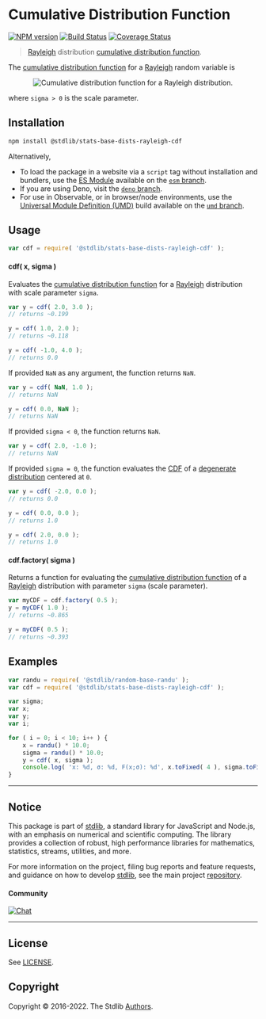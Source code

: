 <!--

@license Apache-2.0

Copyright (c) 2018 The Stdlib Authors.

Licensed under the Apache License, Version 2.0 (the "License");
you may not use this file except in compliance with the License.
You may obtain a copy of the License at

   http://www.apache.org/licenses/LICENSE-2.0

Unless required by applicable law or agreed to in writing, software
distributed under the License is distributed on an "AS IS" BASIS,
WITHOUT WARRANTIES OR CONDITIONS OF ANY KIND, either express or implied.
See the License for the specific language governing permissions and
limitations under the License.

-->

# Cumulative Distribution Function

[![NPM version][npm-image]][npm-url] [![Build Status][test-image]][test-url] [![Coverage Status][coverage-image]][coverage-url] <!-- [![dependencies][dependencies-image]][dependencies-url] -->

> [Rayleigh][rayleigh-distribution] distribution [cumulative distribution function][cdf].

<section class="intro">

The [cumulative distribution function][cdf] for a [Rayleigh][rayleigh-distribution] random variable is

<!-- <equation class="equation" label="eq:rayleigh_cdf" align="center" raw="F(x;\sigma) = \begin{cases} 0 & \text{ for } x < 0 \\ 1 - e^{-x^2/2\sigma^2} & \text{ for } x \ge 0 \end{cases}" alt="Cumulative distribution function for a Rayleigh distribution."> -->

<div class="equation" align="center" data-raw-text="F(x;\sigma) = \begin{cases} 0 &amp; \text{ for } x &lt; 0 \\ 1 - e^{-x^2/2\sigma^2} &amp; \text{ for } x \ge 0 \end{cases}" data-equation="eq:rayleigh_cdf">
    <img src="https://cdn.jsdelivr.net/gh/stdlib-js/stdlib@51534079fef45e990850102147e8945fb023d1d0/lib/node_modules/@stdlib/stats/base/dists/rayleigh/cdf/docs/img/equation_rayleigh_cdf.svg" alt="Cumulative distribution function for a Rayleigh distribution.">
    <br>
</div>

<!-- </equation> -->

where `sigma > 0` is the scale parameter.

</section>

<!-- /.intro -->

<section class="installation">

## Installation

```bash
npm install @stdlib/stats-base-dists-rayleigh-cdf
```

Alternatively,

-   To load the package in a website via a `script` tag without installation and bundlers, use the [ES Module][es-module] available on the [`esm` branch][esm-url].
-   If you are using Deno, visit the [`deno` branch][deno-url].
-   For use in Observable, or in browser/node environments, use the [Universal Module Definition (UMD)][umd] build available on the [`umd` branch][umd-url].

</section>

<section class="usage">

## Usage

```javascript
var cdf = require( '@stdlib/stats-base-dists-rayleigh-cdf' );
```

#### cdf( x, sigma )

Evaluates the [cumulative distribution function][cdf] for a [Rayleigh][rayleigh-distribution] distribution with scale parameter `sigma`.

```javascript
var y = cdf( 2.0, 3.0 );
// returns ~0.199

y = cdf( 1.0, 2.0 );
// returns ~0.118

y = cdf( -1.0, 4.0 );
// returns 0.0
```

If provided `NaN` as any argument, the function returns `NaN`.

```javascript
var y = cdf( NaN, 1.0 );
// returns NaN

y = cdf( 0.0, NaN );
// returns NaN
```

If provided `sigma < 0`, the function returns `NaN`.

```javascript
var y = cdf( 2.0, -1.0 );
// returns NaN
```

If provided `sigma = 0`, the function evaluates the [CDF][cdf] of a [degenerate distribution][degenerate-distribution] centered at `0`.

```javascript
var y = cdf( -2.0, 0.0 );
// returns 0.0

y = cdf( 0.0, 0.0 );
// returns 1.0

y = cdf( 2.0, 0.0 );
// returns 1.0
```

#### cdf.factory( sigma )

Returns a function for evaluating the [cumulative distribution function][cdf] of a [Rayleigh][rayleigh-distribution] distribution with parameter `sigma` (scale parameter).

```javascript
var myCDF = cdf.factory( 0.5 );
y = myCDF( 1.0 );
// returns ~0.865

y = myCDF( 0.5 );
// returns ~0.393
```

</section>

<!-- /.usage -->

<section class="examples">

## Examples

<!-- eslint no-undef: "error" -->

```javascript
var randu = require( '@stdlib/random-base-randu' );
var cdf = require( '@stdlib/stats-base-dists-rayleigh-cdf' );

var sigma;
var x;
var y;
var i;

for ( i = 0; i < 10; i++ ) {
    x = randu() * 10.0;
    sigma = randu() * 10.0;
    y = cdf( x, sigma );
    console.log( 'x: %d, σ: %d, F(x;σ): %d', x.toFixed( 4 ), sigma.toFixed( 4 ), y.toFixed( 4 ) );
}
```

</section>

<!-- /.examples -->

<!-- Section for related `stdlib` packages. Do not manually edit this section, as it is automatically populated. -->

<section class="related">

</section>

<!-- /.related -->

<!-- Section for all links. Make sure to keep an empty line after the `section` element and another before the `/section` close. -->


<section class="main-repo" >

* * *

## Notice

This package is part of [stdlib][stdlib], a standard library for JavaScript and Node.js, with an emphasis on numerical and scientific computing. The library provides a collection of robust, high performance libraries for mathematics, statistics, streams, utilities, and more.

For more information on the project, filing bug reports and feature requests, and guidance on how to develop [stdlib][stdlib], see the main project [repository][stdlib].

#### Community

[![Chat][chat-image]][chat-url]

---

## License

See [LICENSE][stdlib-license].


## Copyright

Copyright &copy; 2016-2022. The Stdlib [Authors][stdlib-authors].

</section>

<!-- /.stdlib -->

<!-- Section for all links. Make sure to keep an empty line after the `section` element and another before the `/section` close. -->

<section class="links">

[npm-image]: http://img.shields.io/npm/v/@stdlib/stats-base-dists-rayleigh-cdf.svg
[npm-url]: https://npmjs.org/package/@stdlib/stats-base-dists-rayleigh-cdf

[test-image]: https://github.com/stdlib-js/stats-base-dists-rayleigh-cdf/actions/workflows/test.yml/badge.svg
[test-url]: https://github.com/stdlib-js/stats-base-dists-rayleigh-cdf/actions/workflows/test.yml

[coverage-image]: https://img.shields.io/codecov/c/github/stdlib-js/stats-base-dists-rayleigh-cdf/main.svg
[coverage-url]: https://codecov.io/github/stdlib-js/stats-base-dists-rayleigh-cdf?branch=main

<!--

[dependencies-image]: https://img.shields.io/david/stdlib-js/stats-base-dists-rayleigh-cdf.svg
[dependencies-url]: https://david-dm.org/stdlib-js/stats-base-dists-rayleigh-cdf/main

-->

[umd]: https://github.com/umdjs/umd
[es-module]: https://developer.mozilla.org/en-US/docs/Web/JavaScript/Guide/Modules

[deno-url]: https://github.com/stdlib-js/stats-base-dists-rayleigh-cdf/tree/deno
[umd-url]: https://github.com/stdlib-js/stats-base-dists-rayleigh-cdf/tree/umd
[esm-url]: https://github.com/stdlib-js/stats-base-dists-rayleigh-cdf/tree/esm

[chat-image]: https://img.shields.io/gitter/room/stdlib-js/stdlib.svg
[chat-url]: https://gitter.im/stdlib-js/stdlib/

[stdlib]: https://github.com/stdlib-js/stdlib

[stdlib-authors]: https://github.com/stdlib-js/stdlib/graphs/contributors

[stdlib-license]: https://raw.githubusercontent.com/stdlib-js/stats-base-dists-rayleigh-cdf/main/LICENSE

[degenerate-distribution]: https://en.wikipedia.org/wiki/Degenerate_distribution

[cdf]: https://en.wikipedia.org/wiki/Cumulative_distribution_function

[rayleigh-distribution]: https://en.wikipedia.org/wiki/Rayleigh_distribution

</section>

<!-- /.links -->
